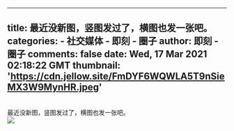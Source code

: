 
---
title: 最近没新图，竖图发过了，横图也发一张吧。
categories: 
    - 社交媒体
    - 即刻 - 圈子
author: 即刻 - 圈子
comments: false
date: Wed, 17 Mar 2021 02:18:22 GMT
thumbnail: 'https://cdn.jellow.site/FmDYF6WQWLA5T9nSieMX3W9MynHR.jpeg'
---

<div>   
<br>最近没新图，竖图发过了，横图也发一张吧。<br><picture><source srcset="https://cdn.jellow.site/FmDYF6WQWLA5T9nSieMX3W9MynHR.jpeg/strip/format/webp" type="image/webp"><source srcset="https://cdn.jellow.site/FmDYF6WQWLA5T9nSieMX3W9MynHR.jpeg" type="image/jpeg"><img referrerpolicy="no-referrer" src="https://cdn.jellow.site/FmDYF6WQWLA5T9nSieMX3W9MynHR.jpeg"></picture>  
</div>
            
